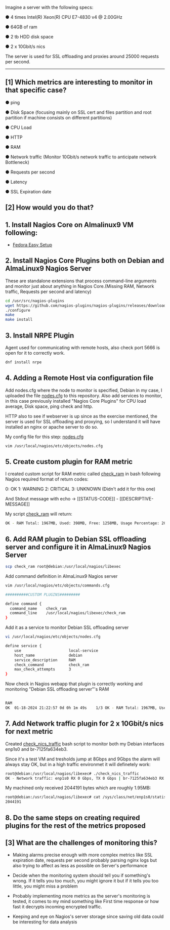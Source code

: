 Imagine a server with the following specs:

● 4 times Intel(R) Xeon(R) CPU E7-4830 v4 @ 2.00GHz

● 64GB of ram

● 2 tb HDD disk space

● 2 x 10Gbit/s nics

The server is used for SSL offloading and proxies around 25000 requests per
second.

---
[1] Which metrics are interesting to monitor in that specific case?
---
● ping

● Disk Space (focusing mainly on SSL cert and files partition and root partition if machine consists on different partitions)

● CPU Load

● HTTP

● RAM

● Network traffic (Monitor 10Gbit/s network traffic to anticipate network Bottleneck)

● Requests per second

● Latency

● SSL Expiration date


[2] How would you do that?
---
## 1. Install Nagios Core on Almalinux9 VM following:
- [Fedora Easy Setup](https://support.nagios.com/kb/article/nagios-core-installing-nagios-core-from-source-96.html#Fedora)

## 2. Install Nagios Core Plugins both on Debian and AlmaLinux9 Nagios Server

These are standalone extensions that process command-line arguments and monitor just about anything in Nagios Core.(Missing RAM, Network traffic, Requests per second and latency)
```bash
cd /usr/src/nagios-plugins
wget https://github.com/nagios-plugins/nagios-plugins/releases/download/release-2.4.4/nagios-plugins-2.4.4.tar.gz
./configure
make
make install
```
## 3. Install NRPE Plugin
Agent used for communicating with remote hosts, also check port 5666 is open for it to correctly work.
```bash
dnf install nrpe
```
## 4. Adding a Remote Host via configuration file
Add nodes.cfg where the node to monitor is specified, Debian in my case, I uploaded the file [nodes.cfg](https://github.com/DiegoMiguelanez/test-repository/blob/main/nodes.cfg) to this repository.
Also add services to monitor, in this case previously installed "Nagios Core Plugins" for CPU load average, Disk space, ping check and http.

HTTP also to see if webserver is up since as the exercise mentioned, the server is used for SSL offloading and proxying, so I understand it will have installed an nginx or apache server to do so.

My config file for this step: [nodes.cfg](https://github.com/DiegoMiguelanez/test-repository/blob/main/nodes.cfg)

```bash
vim /usr/local/nagios/etc/objects/nodes.cfg
```

## 5. Create custom plugin for RAM metric

I created custom script for RAM metric called [check_ram](https://github.com/DiegoMiguelanez/test-repository/blob/main/check_ram) in bash following Nagios required format of return codes:

0: OK
1: WARNING
2: CRITICAL
3: UNKNOWN (Didn't add it for this one)

And Stdout message with echo -> [[STATUS-CODE]] - [[DESCRIPTIVE-MESSAGE]]

My script [check_ram](https://github.com/DiegoMiguelanez/test-repository/blob/main/check_ram) will return:

```Bash
OK - RAM Total: 1967MB, Used: 398MB, Free: 1258MB, Usage Percentage: 20.23%
```

## 6. Add RAM plugin to Debian SSL offloading server and configure it in AlmaLinux9 Nagios Server
```Bash
scp check_ram root@debian:/usr/local/nagios/libexec
```

Add command definition in AlmaLinux9 Nagios server
```Bash
vim /usr/local/nagios/etc/objects/commands.cfg

##########CUSTOM PLUGINS#########

define command {
  command_name    check_ram
  command_line    /usr/local/nagios/libexec/check_ram
}

```
Add it as a service to monitor Debian SSL offloading server
```Bash
vi /usr/local/nagios/etc/objects/nodes.cfg

define service {
    use                     local-service
    host_name               debian
    service_description     RAM
    check_command           check_ram
    max_check_attempts      3
}
```

Now check in Nagios webapp that plugin is correctly working and monitoring "Debian SSL offloading server"'s RAM
   ```bash
   	
RAM
OK	01-18-2024 21:22:57	0d 0h 1m 49s	1/3	OK - RAM Total: 1967MB, Used: 398MB, Free: 1258MB, Usage Percentage: 20.23%

```
## 7. Add Network traffic plugin for 2 x 10Gbit/s nics for next metric

Created [check_nics_traffic](https://github.com/DiegoMiguelanez/test-repository/blob/main/check_nics_traffic) bash script to monitor both my Debian interfaces enp1s0 and br-7125fa634eb3.

Since it's a test VM and tresholds jump at 8Gbps and 9Gbps the alarm will always stay OK, but in a high traffic environmet it will definetely work:

```bash
root@debian:/usr/local/nagios/libexec# ./check_nics_traffic 
OK - Network traffic: enp1s0 RX 0 Gbps, TX 0 Gbps | br-7125fa634eb3 RX 0 Gbps, TX 0 Gbps

```
My machined only received 2044191 bytes which are roughly 1.95MB:

```bash
root@debian:/usr/local/nagios/libexec# cat /sys/class/net/enp1s0/statistics/rx_bytes
2044191
```

## 8. Do the same steps on creating required plugins for the rest of the metrics proposed


[3] What are the challenges of monitoring this?
---
- Making alarms precise enough with more complex metrics like SSL expiration date, requests per second probably parsing nginx logs but also trying to affect as less as possible on Server's performance
  
- Decide when the monitoring system should tell you if something's wrong. If it tells you too much, you might ignore it but if it tells you too little, you might miss a problem

- Probably implementing more metrics as the server's monitoring is tested, it comes to my mind something like First time response or how fast it decrypts incoming encrypted traffic.

- Keeping and eye on Nagios's server storage since saving old data could be interesting for data analysis
  



